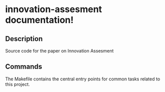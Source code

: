 # innovation-assesment documentation!

## Description

Source code for the paper on Innovation Assesment

## Commands

The Makefile contains the central entry points for common tasks related to this project.

